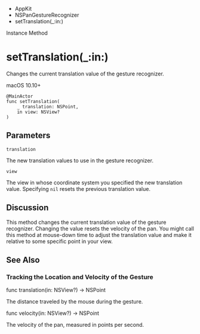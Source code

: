 

- AppKit
- NSPanGestureRecognizer
-  setTranslation(\_:in:) 

Instance Method

# setTranslation(\_:in:)

Changes the current translation value of the gesture recognizer.

macOS 10.10+

``` source
@MainActor
func setTranslation(
    _ translation: NSPoint,
    in view: NSView?
)
```

## Parameters 

`translation`  

The new translation values to use in the gesture recognizer.

`view`  

The view in whose coordinate system you specified the new translation value. Specifying `nil` resets the previous translation value.

## Discussion

This method changes the current translation value of the gesture recognizer. Changing the value resets the velocity of the pan. You might call this method at mouse-down time to adjust the translation value and make it relative to some specific point in your view.

## See Also

### Tracking the Location and Velocity of the Gesture

func translation(in: NSView?) -> NSPoint

The distance traveled by the mouse during the gesture.

func velocity(in: NSView?) -> NSPoint

The velocity of the pan, measured in points per second.

